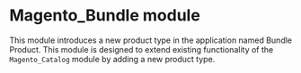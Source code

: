 # Magento_Bundle module

This module introduces a new product type in the application named Bundle Product.
This module is designed to extend existing functionality of the `Magento_Catalog` module by adding a new product type.
